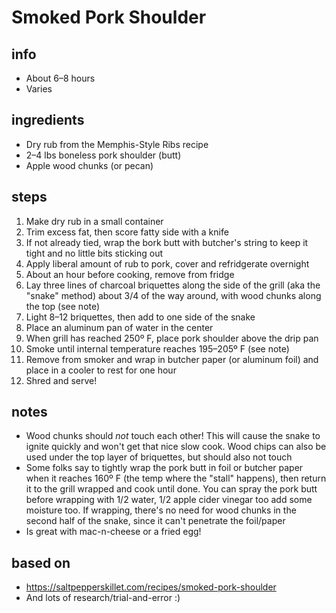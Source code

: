 # Smoked Pork Shoulder  

## info  
* About 6–8 hours  
* Varies  

## ingredients
* Dry rub from the Memphis-Style Ribs recipe  
* 2–4 lbs boneless pork shoulder (butt)  
* Apple wood chunks (or pecan)  

## steps  
1. Make dry rub in a small container  
2. Trim excess fat, then score fatty side with a knife  
3. If not already tied, wrap the bork butt with butcher's string to keep it tight and no little bits sticking out  
4. Apply liberal amount of rub to pork, cover and refridgerate overnight  
5. About an hour before cooking, remove from fridge  
6. Lay three lines of charcoal briquettes along the side of the grill (aka the "snake" method) about 3/4 of the way around, with wood chunks along the top (see note)  
7. Light 8–12 briquettes, then add to one side of the snake  
8. Place an aluminum pan of water in the center  
9. When grill has reached 250º F, place pork shoulder above the drip pan  
10. Smoke until internal temperature reaches 195–205º F (see note)  
11. Remove from smoker and wrap in butcher paper (or aluminum foil) and place in a cooler to rest for one hour  
12. Shred and serve!  

## notes  
* Wood chunks should *not* touch each other! This will cause the snake to ignite quickly and won't get that nice slow cook. Wood chips can also be used under the top layer of briquettes, but should also not touch  
* Some folks say to tightly wrap the pork butt in foil or butcher paper when it reaches 160º F (the temp where the "stall" happens), then return it to the grill wrapped and cook until done. You can spray the pork butt before wrapping with 1/2 water, 1/2 apple cider vinegar too add some moisture too. If wrapping, there's no need for wood chunks in the second half of the snake, since it can't penetrate the foil/paper  
* Is great with mac-n-cheese or a fried egg!

## based on  
* https://saltpepperskillet.com/recipes/smoked-pork-shoulder  
* And lots of research/trial-and-error :)  

